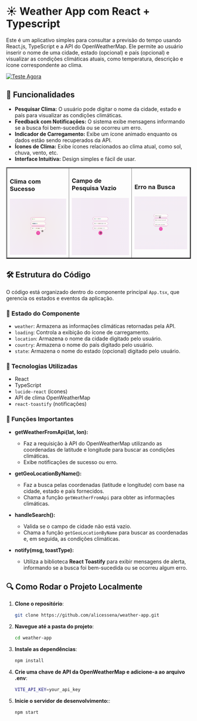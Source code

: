 # ☀️ Weather App com React + Typescript

Este é um aplicativo simples para consultar a previsão do tempo usando React.js, TypeScript e a API do OpenWeatherMap. Ele permite ao usuário inserir o nome de uma cidade, estado (opcional) e país (opcional) e visualizar as condições climáticas atuais, como temperatura, descrição e ícone correspondente ao clima.

[![Teste Agora](https://i.imgur.com/NjMHH9O.png)](https://weather-app-alicessena.vercel.app/)

## 🚀 Funcionalidades

- **Pesquisar Clima:** O usuário pode digitar o nome da cidade, estado e país para visualizar as condições climáticas.
- **Feedback com Notificações:** O sistema exibe mensagens informando se a busca foi bem-sucedida ou se ocorreu um erro.
- **Indicador de Carregamento:** Exibe um ícone animado enquanto os dados estão sendo recuperados da API.
- **Ícones de Clima:** Exibe ícones relacionados ao clima atual, como sol, chuva, vento, etc.
- **Interface Intuitiva:** Design simples e fácil de usar.

<table border="2">
  <tr>
    <td>
        <h3> Clima com Sucesso </h3>
        <a href=""><img src="./src/assets/succes.gif" width="250px"></a>
    </td>
      <td>
        <h3> Campo de Pesquisa Vazio </h3>
        <a href=""><img src="./src/assets/warning.gif" width="250px"></a>
    </td>
    <td>
      <h3> Erro na Busca </h3>
      <a href=""><img src="./src/assets/error.gif" width="250px" ></a>
    </td>
  </tr>
</table>

## 🛠️ Estrutura do Código

O código está organizado dentro do componente principal `App.tsx`, que gerencia os estados e eventos da aplicação.

### 📌 Estado do Componente

- `weather`: Armazena as informações climáticas retornadas pela API.
- `loading`: Controla a exibição do ícone de carregamento.
- `location`: Armazena o nome da cidade digitado pelo usuário.
- `country`: Armazena o nome do país digitado pelo usuário.
- `state`: Armazena o nome do estado (opcional) digitado pelo usuário.


### 📌 Tecnologias Utilizadas

- React
- TypeScript
- `lucide-react` (ícones)
- API de clima OpenWeatherMap
- `react-toastify` (notificações)

### 📌 Funções Importantes


- **getWeatherFromApi(lat, lon):**  
  - Faz a requisição à API do OpenWeatherMap utilizando as coordenadas de latitude e longitude para buscar as condições climáticas.
  - Exibe notificações de sucesso ou erro.

- **getGeoLocationByName():**  
  - Faz a busca pelas coordenadas (latitude e longitude) com base na cidade, estado e país fornecidos.
  - Chama a função `getWeatherFromApi` para obter as informações climáticas.

- **handleSearch():**  
  - Valida se o campo de cidade não está vazio.
  - Chama a função `getGeoLocationByName` para buscar as coordenadas e, em seguida, as condições climáticas.

- **notify(msg, toastType):**  
  - Utiliza a biblioteca **React Toastify** para exibir mensagens de alerta, informando se a busca foi bem-sucedida ou se ocorreu algum erro.

## 🔍 Como Rodar o Projeto Localmente

1. **Clone o repositório**:
   ```bash
   git clone https://github.com/alicessena/weather-app.git 

2. **Navegue até a pasta do projeto**:
   ```bash
   cd weather-app

3. **Instale as dependências**:
   ```bash
   npm install

4. **Crie uma chave de API da OpenWeatherMap e adicione-a ao arquivo .env**:
   ```bash
   VITE_API_KEY=your_api_key

5. **Inicie o servidor de desenvolvimento:**:
   ```bash
   npm start

